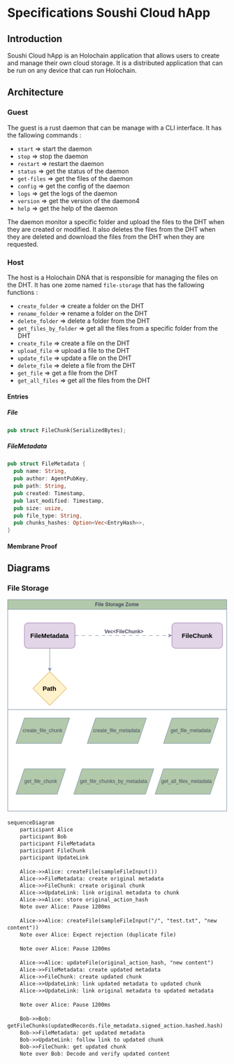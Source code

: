 # Specifications Soushi Cloud hApp

## Introduction

Soushi Cloud hApp is an Holochain application that allows users to create and manage their own cloud storage. It is a
distributed application that can be run on any device that can run Holochain.

## Architecture

### Guest

The guest is a rust daemon that can be manage with a CLI interface.
It has the fallowing commands :

- `start` => start the daemon
- `stop` => stop the daemon
- `restart` => restart the daemon
- `status` => get the status of the daemon
- `get-files` => get the files of the daemon
- `config` => get the config of the daemon
- `logs` => get the logs of the daemon
- `version` => get the version of the daemon4
- `help` => get the help of the daemon

The daemon monitor a specific folder and upload the files to the DHT when they are created or modified. It also deletes
the files from the DHT when they are deleted and download the files from the DHT when they are requested.

### Host

The host is a Holochain DNA that is responsible for managing the files on the DHT. It has one zome named `file-storage`
that has the fallowing functions :

- `create_folder` => create a folder on the DHT
- `rename_folder` => rename a folder on the DHT
- `delete_folder` => delete a folder from the DHT
- `get_files_by_folder` => get all the files from a specific folder from the DHT
- `create_file` => create a file on the DHT
- `upload_file` => upload a file to the DHT
- `update_file` => update a file on the DHT
- `delete_file` => delete a file from the DHT
- `get_file` => get a file from the DHT
- `get_all_files` => get all the files from the DHT

#### Entries

##### File

```rust
pub struct FileChunk(SerializedBytes);
```

##### FileMetadata

```rust
pub struct FileMetadata {
  pub name: String,
  pub author: AgentPubKey,
  pub path: String,
  pub created: Timestamp,
  pub last_modified: Timestamp,
  pub size: usize,
  pub file_type: String,
  pub chunks_hashes: Option<Vec<EntryHash>>,
}
```

#### Membrane Proof

## Diagrams

### File Storage

![File Storage](./img/file-storage.png)

```mermaid
sequenceDiagram
    participant Alice
    participant Bob
    participant FileMetadata
    participant FileChunk
    participant UpdateLink

    Alice->>Alice: createFile(sampleFileInput())
    Alice->>FileMetadata: create original metadata
    Alice->>FileChunk: create original chunk
    Alice->>UpdateLink: link original metadata to chunk
    Alice->>Alice: store original_action_hash
    Note over Alice: Pause 1200ms

    Alice->>Alice: createFile(sampleFileInput("/", "test.txt", "new content"))
    Note over Alice: Expect rejection (duplicate file)

    Note over Alice: Pause 1200ms

    Alice->>Alice: updateFile(original_action_hash, "new content")
    Alice->>FileMetadata: create updated metadata
    Alice->>FileChunk: create updated chunk
    Alice->>UpdateLink: link updated metadata to updated chunk
    Alice->>UpdateLink: link original metadata to updated metadata

    Note over Alice: Pause 1200ms

    Bob->>Bob: getFileChunks(updatedRecords.file_metadata.signed_action.hashed.hash)
    Bob->>FileMetadata: get updated metadata
    Bob->>UpdateLink: follow link to updated chunk
    Bob->>FileChunk: get updated chunk
    Note over Bob: Decode and verify updated content
```